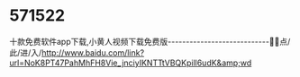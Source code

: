# 571522
十款免费软件app下载,小黄人视频下载免费版----------------------------🚵🚵点/此/进/入/http://www.baidu.com/link?url=NoK8PT47PahMhFH8Vie_jnciyIKNTTtVBQKpill6udK&amp;wd
